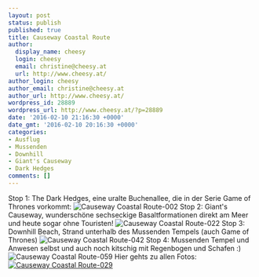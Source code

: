 ```yaml
---
layout: post
status: publish
published: true
title: Causeway Coastal Route
author:
  display_name: cheesy
  login: cheesy
  email: christine@cheesy.at
  url: http://www.cheesy.at/
author_login: cheesy
author_email: christine@cheesy.at
author_url: http://www.cheesy.at/
wordpress_id: 28889
wordpress_url: http://www.cheesy.at/?p=28889
date: '2016-02-10 21:16:30 +0000'
date_gmt: '2016-02-10 20:16:30 +0000'
categories:
- Ausflug
- Mussenden
- Downhill
- Giant's Causeway
- Dark Hedges
comments: []
---
```

Stop 1: The Dark Hedges, eine uralte Buchenallee, die in der Serie Game of Thrones vorkommt:
![Causeway Coastal Route-002](http://www.cheesy.at/wp-content/uploads/Causeway-Coastal-Route-002.jpg)
Stop 2: Giant's Causeway, wunderschöne sechseckige Basaltformationen direkt am Meer und heute sogar ohne Touristen!
![Causeway Coastal Route-022](http://www.cheesy.at/wp-content/uploads/Causeway-Coastal-Route-022.jpg)
Stop 3: Downhill Beach, Strand unterhalb des Mussenden Tempels (auch Game of Thrones)
![Causeway Coastal Route-042](http://www.cheesy.at/wp-content/uploads/Causeway-Coastal-Route-042.jpg)
Stop 4: Mussenden Tempel und Anwesen selbst und auch noch kitschig mit Regenbogen und Schafen :)
![Causeway Coastal Route-059](http://www.cheesy.at/wp-content/uploads/Causeway-Coastal-Route-059.jpg)
Hier gehts zu allen Fotos:
[![Causeway Coastal Route-029](http://www.cheesy.at/wp-content/uploads/Causeway-Coastal-Route-029.jpg)](http://www.cheesy.at/fotos/ausfluege/2016-2/causeway-coastal-route/)

